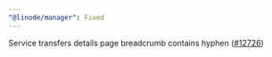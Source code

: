 ```yaml
---
"@linode/manager": Fixed
---
```


Service transfers details page breadcrumb contains hyphen ([#12726](https://github.com/linode/manager/pull/12726))
